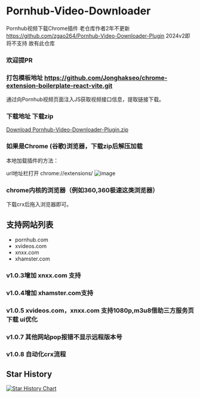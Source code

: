 # Pornhub-Video-Downloader

Pornhub视频下载Chrome插件
老仓库作者2年不更新 https://github.com/zgao264/Pornhub-Video-Downloader-Plugin
2024v2即将不支持
故有此仓库

### 欢迎提PR

### 打包模板地址 https://github.com/Jonghakseo/chrome-extension-boilerplate-react-vite.git

通过向Pornhub视频页面注入JS获取视频接口信息，提取链接下载。

### 下载地址 下载zip

[Download Pornhub-Video-Downloader-Plugin.zip](https://github.com/webLiang/Pornhub-Video-Downloader-Plugin-v3/releases)

### 如果是Chrome (谷歌)浏览器，下载zip后解压加载

本地加载插件的方法：

url地址栏打开 chrome://extensions/
![image](./public/usage.png)

### chrome内核的浏览器（例如360,360极速这类浏览器）

下载crx后拖入浏览器即可。

## 支持网站列表

* pornhub.com
* xvideos.com
* xnxx.com
* xhamster.com

### v1.0.3增加 xnxx.com 支持

### v1.0.4增加 xhamster.com支持

### v1.0.5 xvideos.com，xnxx.com 支持1080p,m3u8借助三方服务页下载 ui优化
### v1.0.7 其他网站pop报错不显示远程版本号
### v1.0.8 自动化crx流程

## Star History

<a href="https://star-history.com/#webLiang/Pornhub-Video-Downloader-Plugin-v3&Date">
 <picture>
   <source media="(prefers-color-scheme: dark)" srcset="https://api.star-history.com/svg?repos=webLiang/Pornhub-Video-Downloader-Plugin-v3&type=Date&theme=dark" />
   <source media="(prefers-color-scheme: light)" srcset="https://api.star-history.com/svg?repos=webLiang/Pornhub-Video-Downloader-Plugin-v3&type=Date" />
   <img alt="Star History Chart" src="https://api.star-history.com/svg?repos=webLiang/Pornhub-Video-Downloader-Plugin-v3&type=Date" />
 </picture>
</a>
